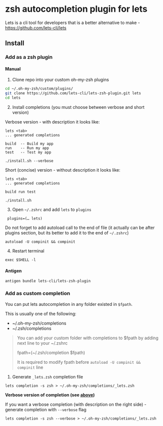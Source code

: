 # zsh autocompletion plugin for lets

Lets is a cli tool for developers that is a better alternative to make - https://github.com/lets-cli/lets

## Install

### Add as a zsh plugin

#### Manual

1. Clone repo into your custom oh-my-zsh plugins

```sh
cd ~/.oh-my-zsh/custom/plugins/
git clone https://github.com/lets-cli/lets-zsh-plugin.git lets
cd lets
```

2. Install completions (you must choose between verbose and short version)

Verbose version - with description it looks like:

```shell script
lets <tab>
... generated completions

build  -- Build my app
run    -- Run my app
test   -- Test my app
```

```shell script
./install.sh --verbose
```

Short (concise) version - without description it looks like:

```shell script
lets <tab>
... generated completions

build run test
```

```shell script
./install.sh
```

3. Open `~/.zshrc` and add `lets` to `plugins`

```shell script
 plugins=(… lets)
```

Do not forget to add autoload call to the end of file (it actually can be after plugins section, but its better to add it to the end of `~/.zshrc`)

```shell script
autoload -U compinit && compinit
```

4. Restart terminal

```shell script
exec $SHELL -l
```

#### Antigen

```shell script
antigen bundle lets-cli/lets-zsh-plugin
```

### Add as custom completion

You can put lets autocompletion in any folder existed in `$fpath`.

This is usually one of the following:

- ~/.oh-my-zsh/completions
- ~/.zsh/completions 

> You can add your custom folder with completions to $fpath by adding next line to your ~/.zshrc
>
> fpath=(~/.zsh/completion $fpath)
>
> It is required to modify fpath before `autoload -U compinit && compinit` line

1. Generate `_lets.zsh` completion file

```shell script
lets completion -s zsh > ~/.oh-my-zsh/completions/_lets.zsh
```

**Verbose version of completion (see [above](#add-as-a-zsh-plugin))**

If you want a verbose completion (with description on the right side) - generate completion with `--verbose` flag

```shell script
lets completion -s zsh --verbose > ~/.oh-my-zsh/completions/_lets.zsh
```
